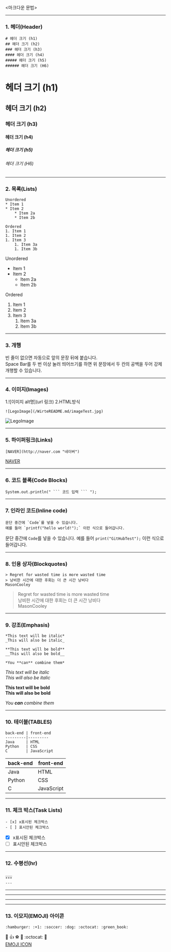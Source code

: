 <마크다운 문법>

---

### 1. 헤더(Header)
```
# 헤더 크기 (h1)
## 헤더 크기 (h2)
### 헤더 크기 (h3)
#### 헤더 크기 (h4)
##### 헤더 크기 (h5)
###### 헤더 크기 (H6)
```
# 헤더 크기 (h1)
## 헤더 크기 (h2)
### 헤더 크기 (h3)
#### 헤더 크기 (h4)
##### 헤더 크기 (h5)
###### 헤더 크기 (H6)

---

### 2. 목록(Lists)
```
Unordered 
* Item 1 
* Item 2 
    * Item 2a 
    * Item 2b 

Ordered 
1. Item 1 
1. Item 2 
1. Item 3 
    1. Item 3a 
    1. Item 3b
```
Unordered 
* Item 1 
* Item 2 
    * Item 2a 
    * Item 2b 

Ordered 
1. Item 1 
1. Item 2 
1. Item 3 
    1. Item 3a 
    1. Item 3b
    
---

### 3. 개행

빈 줄이 없으면 자동으로 앞의 문장 뒤에 붙습니다.  
Space Bar를 두 번 이상 눌러 띄어쓰기를 하면 위 문장에서 두 칸의 공백을 두어 강제 개행할 수 있습니다.

---

### 4. 이미지(Images)
1.![이미지 alt명](url 링크) 
2.HTML방식
```
![LegoImage](/WirteREADME.md/imageTest.jpg) 
```
![LegoImage](/WirteREADME.md/imageTest.jpg) 

---

### 5. 하이퍼링크(Links)
```
[NAVER](http://naver.com "네이버")
```
[NAVER](http://naver.com "네이버")

---

### 6. 코드 블록(Code Blocks)
```
System.out.println(" ``` 코드 입력 ``` ");
```

---

### 7. 인라인 코드(Inline code)
```
문단 중간에 `Code`를 넣을 수 있습니다. 
예를 들어 `printf("hello world!");` 이런 식으로 들어갑니다.
```
문단 중간에 `Code`를 넣을 수 있습니다. 
예를 들어 `print("GitHubTest");` 이런 식으로 들어갑니다.

---

### 8. 인용 상자(Blockquotes)
```
> Regret for wasted time is more wasted time  
> 낭비한 시간에 대한 후회는 더 큰 시간 낭비다  
MasonCooley
```

> Regret for wasted time is more wasted time  
> 낭비한 시간에 대한 후회는 더 큰 시간 낭비다  
MasonCooley

---

### 9. 강조(Emphasis)
```
*This text will be italic*  
_This will also be italic_  

**This text will be bold**  
__This will also be bold__  

*You **can** combine them*  
```

*This text will be italic*  
_This will also be italic_  

**This text will be bold**  
__This will also be bold__  

*You **can** combine them*  

---

### 10. 테이블(TABLES)
```
back-end | front-end
---------|---------
Java     | HTML
Python   | CSS
C        | JavaScript
```

back-end | front-end
---------|---------
Java     | HTML
Python   | CSS
C        | JavaScript

---

### 11. 체크 박스(Task Lists)
```
- [x] x표시된 체크박스
- [ ] 표시안된 체크박스
```

- [x] x표시된 체크박스  
- [ ] 표시안된 체크박스

---

### 12. 수평선(hr)
```
___
***
---
```
___
***
---

---

### 13. 이모지(EMOJI) 아이콘
```
:hamburger: :+1: :soccer: :dog: :octocat: :green_book:
```
:hamburger: :+1: :soccer: :dog: :octocat: :green_book:  
[EMOJI ICON](https://www.webfx.com/tools/emoji-cheat-sheet/)
